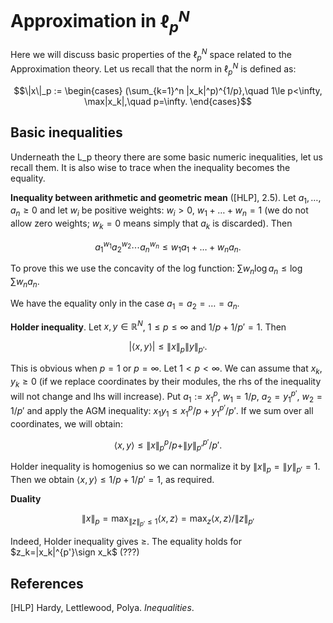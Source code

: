 # Approximation in $\ell_p^N$

Here we will discuss basic properties of the $\ell_p^N$ space related to the Approximation theory.
Let us recall that the norm in $\ell_p^N$ is defined as:
```math
\|x\|_p := \begin{cases}
 (\sum_{k=1}^n |x_k|^p)^{1/p},\quad 1\le p<\infty,
 \max|x_k|,\quad p=\infty.
\end{cases}
```

## Basic inequalities

Underneath the L_p theory there are some basic numeric inequalities, let us recall them.
It is also wise to trace when the inequality becomes the equality. 

**Inequality between arithmetic and geometric mean** ([HLP], 2.5). Let $a_1,\ldots,a_n\ge 0$ and let $w_i$ be positive weights: $w_i>0$, $w_1+\ldots+w_n=1$ (we do not allow zero weights; $w_k=0$ means simply that $a_k$ is discarded). Then
```math
a_1^{w_1}a_2^{w_2}\cdots a_n^{w_n} \le w_1a_1 + \ldots + w_na_n.
```
To prove this we use the concavity of the log function: $\sum w_n\log a_n \le \log\sum w_na_n$.

We have the equality only in the case $a_1=a_2=\ldots=a_n$. 

**Holder inequality**. Let $x,y\in\mathbb R^N$, $1\le p\le \infty$ and $1/p+1/p'=1$. Then
```math
|\langle x,y\rangle| \le \|x\|_p \|y\|_{p'}.
```
This is obvious when $p=1$ or $p=\infty$. Let $1<p<\infty$. We can assume that $x_k,y_k\ge 0$ (if we replace coordinates by their modules, the rhs of the inequality will not change and lhs will increase). Put $a_1 := x_1^p$, $w_1 = 1/p$, $a_2 = y_1^{p'}$, $w_2=1/p'$ and apply the AGM inequality: $x_1y_1 \le x_1^p/p + y_1^{p'}/p'$. If we sum over all coordinates, we will obtain:
```math
\langle x,y\rangle \le \|x\|_p^p/p + \|y\|_{p'}^{p'}/p'.
```
Holder inequality is homogenius so we can normalize it by $\|x\|_p=\|y\|_{p'}=1$. Then we obtain $\langle x,y\rangle \le 1/p+1/p'=1$, as required.

**Duality**
```math
\|x\|_p = \max_{\|z\|_{p'}\le 1}\langle x,z\rangle = \max_z \langle x,z\rangle / \|z\|_{p'}
```
Indeed, Holder inequality gives $\ge$. The equality holds for $z_k=|x_k|^{p'}\sign x_k$ (???)

## References

[HLP] Hardy, Lettlewood, Polya. *Inequalities*.
